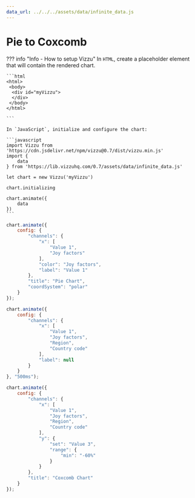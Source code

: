 ```yaml
---
data_url: ../../../assets/data/infinite_data.js
---
```


# Pie  to Coxcomb

<div id="example_01"></div>

??? info "Info - How to setup Vizzu"
    In `HTML`, create a placeholder element that will contain the rendered
    chart.

    ```html
    <html>
     <body>
      <div id="myVizzu">
      </div>
     </body>
    </html>

    ```

    In `JavaScript`, initialize and configure the chart:

    ```javascript
    import Vizzu from 'https://cdn.jsdelivr.net/npm/vizzu@0.7/dist/vizzu.min.js'
    import {
        data
    } from 'https://lib.vizzuhq.com/0.7/assets/data/infinite_data.js'

    let chart = new Vizzu('myVizzu')

    chart.initializing

    chart.animate({
        data
    })
    ```

```javascript
chart.animate({
    config: {
        "channels": {
            "x": [
                "Value 1",
                "Joy factors"
            ],
            "color": "Joy factors",
            "label": "Value 1"
        },
        "title": "Pie Chart",
        "coordSystem": "polar"
    }
});

chart.animate({
    config: {
        "channels": {
            "x": [
                "Value 1",
                "Joy factors",
                "Region",
                "Country code"
            ],
            "label": null
        }
    }
}, "500ms");

chart.animate({
    config: {
        "channels": {
            "x": [
                "Value 1",
                "Joy factors",
                "Region",
                "Country code"
            ],
            "y": {
                "set": "Value 3",
                "range": {
                    "min": "-60%"
                }
            }
        },
        "title": "Coxcomb Chart"
    }
});
```

<script src="./composition_comparison_pie_coxcomb_column_2dis_2con.js"></script>
